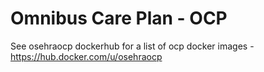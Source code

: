 # Omnibus Care Plan - OCP
See osehraocp dockerhub for a list of ocp docker images - https://hub.docker.com/u/osehraocp



